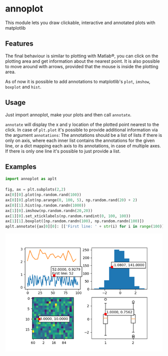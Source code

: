 # annoplot
This module lets you draw clickable, interactive and annotated plots with matplotlib

## Features
The final behaviour is similar to plotting with Matlab®, you can click on the plotting area and get information about the nearest point. It is also possible to move around with arrows, provided that the mouse is inside the plotting area.

As of now it is possible to add annotations to matplotlib's `plot`, `imshow`, `boxplot` and `hist`.

## Usage

Just import annoplot, make your plots and then call `annotate`.

`annotate` will display the x and y location of the plotted point nearest to the click. In case of `plt.plot` it's possible to provide additional information via the
argument `annotations`: The annotations should be a list of lists if there is only on axis, where each inner list contains the annotations for the given line, or a dict mapping each axis to its annotations, in case of multiple axes.
If there is only one line it's possible to just provide a list.

## Examples

```python
import annoplot as aplt

fig, ax = plt.subplots(2,2)
ax[0][0].plot(np.random.rand(100))
ax[0][0].plot(np.arange(0, 100, 5), np.random.rand(20) + 2)
ax[0][1].hist(np.random.randn(1000))
ax[1][0].imshow(np.random.randn(20,20))
ax[1][0].set_xticklabels(np.random.randint(0, 100, 100))
ax[1][1].boxplot([np.random.randn(100), np.random.randn(100)])
aplt.annotate({ax[0][0]: [['First line: ' + str(i) for i in range(100)], ['Second line: ' + str(i) for i in range(20)]]})
```

![Plot example](images/plot_example.png?raw=true "plot example")
